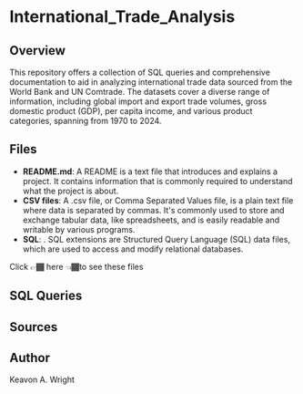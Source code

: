 # International_Trade_Analysis
## Overview
This repository offers a collection of SQL queries and comprehensive documentation to aid in analyzing international trade data sourced from the World Bank and UN Comtrade. The datasets cover a diverse range of information, including global import and export trade volumes, gross domestic product (GDP), per capita income, and various product categories, spanning from 1970 to 2024.
## Files
- **README.md**: A README is a text file that introduces and explains a project. It contains information that is commonly required to understand what the project is about.
- **CSV files**: A .csv file, or Comma Separated Values file, is a plain text file where data is separated by commas. It's commonly used to store and exchange tabular data, like spreadsheets, and is easily readable and writable by various programs. 
- **SQL**: . SQL extensions are Structured Query Language (SQL) data files, which are used to access and modify relational databases.

Click 👉🏾 here 👈🏾to see these files
## SQL Queries 

## Sources

## Author
Keavon A. Wright
